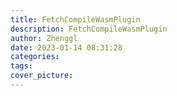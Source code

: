 ```yaml
---
title: FetchCompileWasmPlugin
description: FetchCompileWasmPlugin
author: Zhenggl
date: 2023-01-14 08:31:28
categories:
tags:
cover_picture:
---
```

